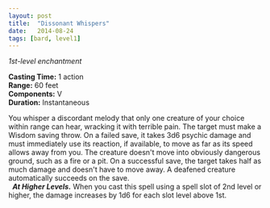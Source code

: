 ```yaml
---
layout: post
title:  "Dissonant Whispers"
date:   2014-08-24
tags: [bard, level1]
---
```


_1st-level enchantment_

**Casting Time:** 1 action  
**Range:** 60 feet  
**Components:** V  
**Duration:** Instantaneous

You whisper a discordant melody that only one creature of your choice within range can hear, wracking it with terrible pain. The target must make a Wisdom saving throw. On a failed save, it takes 3d6 psychic damage and must immediately use its reaction, if available, to move as far as its speed allows away from you. The creature doesn't move into obviously dangerous ground, such as a fire or a pit. On a successful save, the target takes half as much damage and doesn't have to move away. A deafened creature automatically succeeds on the save.  
&nbsp;&nbsp;_**At Higher Levels.**_ When you cast this spell using a spell slot of 2nd level or higher, the damage increases by 1d6 for each slot level above 1st.
